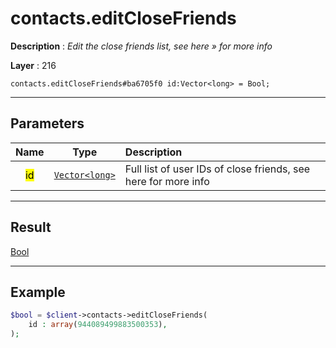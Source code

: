 # contacts.editCloseFriends

**Description** : *Edit the close friends list, see here &raquo; for more info*

**Layer** : 216

```tl
contacts.editCloseFriends#ba6705f0 id:Vector<long> = Bool;
```

---

## Parameters

| Name | Type | Description |
| :---: | :---: | :--- |
| <mark>id</mark> | [`Vector<long>`](type/long) | Full list of user IDs of close friends, see here for more info |

---

## Result

[Bool](type/Bool)

---

## Example

```php
$bool = $client->contacts->editCloseFriends(
	id : array(944089499883500353),
);
```